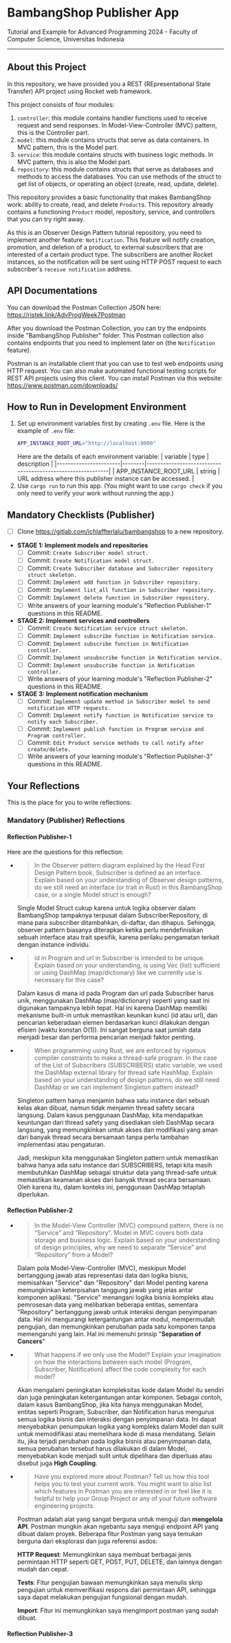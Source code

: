 # BambangShop Publisher App
Tutorial and Example for Advanced Programming 2024 - Faculty of Computer Science, Universitas Indonesia

---

## About this Project
In this repository, we have provided you a REST (REpresentational State Transfer) API project using Rocket web framework.

This project consists of four modules:
1.  `controller`: this module contains handler functions used to receive request and send responses.
    In Model-View-Controller (MVC) pattern, this is the Controller part.
2.  `model`: this module contains structs that serve as data containers.
    In MVC pattern, this is the Model part.
3.  `service`: this module contains structs with business logic methods.
    In MVC pattern, this is also the Model part.
4.  `repository`: this module contains structs that serve as databases and methods to access the databases.
    You can use methods of the struct to get list of objects, or operating an object (create, read, update, delete).

This repository provides a basic functionality that makes BambangShop work: ability to create, read, and delete `Product`s.
This repository already contains a functioning `Product` model, repository, service, and controllers that you can try right away.

As this is an Observer Design Pattern tutorial repository, you need to implement another feature: `Notification`.
This feature will notify creation, promotion, and deletion of a product, to external subscribers that are interested of a certain product type.
The subscribers are another Rocket instances, so the notification will be sent using HTTP POST request to each subscriber's `receive notification` address.

## API Documentations

You can download the Postman Collection JSON here: https://ristek.link/AdvProgWeek7Postman

After you download the Postman Collection, you can try the endpoints inside "BambangShop Publisher" folder.
This Postman collection also contains endpoints that you need to implement later on (the `Notification` feature).

Postman is an installable client that you can use to test web endpoints using HTTP request.
You can also make automated functional testing scripts for REST API projects using this client.
You can install Postman via this website: https://www.postman.com/downloads/

## How to Run in Development Environment
1.  Set up environment variables first by creating `.env` file.
    Here is the example of `.env` file:
    ```bash
    APP_INSTANCE_ROOT_URL="http://localhost:8000"
    ```
    Here are the details of each environment variable:
    | variable              | type   | description                                                |
    |-----------------------|--------|------------------------------------------------------------|
    | APP_INSTANCE_ROOT_URL | string | URL address where this publisher instance can be accessed. |
2.  Use `cargo run` to run this app.
    (You might want to use `cargo check` if you only need to verify your work without running the app.)

## Mandatory Checklists (Publisher)
-   [ ] Clone https://gitlab.com/ichlaffterlalu/bambangshop to a new repository.
-   **STAGE 1: Implement models and repositories**
    -   [ ] Commit: `Create Subscriber model struct.`
    -   [ ] Commit: `Create Notification model struct.`
    -   [ ] Commit: `Create Subscriber database and Subscriber repository struct skeleton.`
    -   [ ] Commit: `Implement add function in Subscriber repository.`
    -   [ ] Commit: `Implement list_all function in Subscriber repository.`
    -   [ ] Commit: `Implement delete function in Subscriber repository.`
    -   [ ] Write answers of your learning module's "Reflection Publisher-1" questions in this README.
-   **STAGE 2: Implement services and controllers**
    -   [ ] Commit: `Create Notification service struct skeleton.`
    -   [ ] Commit: `Implement subscribe function in Notification service.`
    -   [ ] Commit: `Implement subscribe function in Notification controller.`
    -   [ ] Commit: `Implement unsubscribe function in Notification service.`
    -   [ ] Commit: `Implement unsubscribe function in Notification controller.`
    -   [ ] Write answers of your learning module's "Reflection Publisher-2" questions in this README.
-   **STAGE 3: Implement notification mechanism**
    -   [ ] Commit: `Implement update method in Subscriber model to send notification HTTP requests.`
    -   [ ] Commit: `Implement notify function in Notification service to notify each Subscriber.`
    -   [ ] Commit: `Implement publish function in Program service and Program controller.`
    -   [ ] Commit: `Edit Product service methods to call notify after create/delete.`
    -   [ ] Write answers of your learning module's "Reflection Publisher-3" questions in this README.

## Your Reflections
This is the place for you to write reflections:

### Mandatory (Publisher) Reflections

#### Reflection Publisher-1

Here are the questions for this reflection:
- >In the Observer pattern diagram explained by the Head First Design Pattern book, Subscriber is defined as an interface. Explain based on your understanding of Observer design patterns, do we still need an interface (or trait in Rust) in this BambangShop case, or a single Model struct is enough?

    Single Model Struct cukup karena untuk logika observer dalam BambangShop tampaknya terpusat dalam SubscriberRepository, di mana para subscriber ditambahkan, di-daftar, dan dihapus. Sehingga, observer pattern biasanya diterapkan ketika perlu mendefinisikan sebuah interface atau trait spesifik, karena perilaku pengamatan terkait dengan instance individu.

- >id in Program and url in Subscriber is intended to be unique. Explain based on your understanding, is using Vec (list) sufficient or using DashMap (map/dictionary) like we currently use is necessary for this case?
  
    Dalam kasus di mana id pada Program dan url pada Subscriber harus unik, menggunakan DashMap (map/dictionary) seperti yang saat ini digunakan tampaknya lebih tepat. Hal ini karena DashMap memiliki mekanisme built-in untuk memastikan keunikan kunci (id atau url), dan pencarian keberadaan elemen berdasarkan kunci dilakukan dengan efisien (waktu konstan O(1)). Ini sangat berguna saat jumlah data menjadi besar dan performa pencarian menjadi faktor penting.

- >When programming using Rust, we are enforced by rigorous compiler constraints to make a thread-safe program. In the case of the List of Subscribers (SUBSCRIBERS) static variable, we used the DashMap external library for thread safe HashMap. Explain based on your understanding of design patterns, do we still need DashMap or we can implement Singleton pattern instead?
  
    Singleton pattern hanya menjamin bahwa satu instance dari sebuah kelas akan dibuat, namun tidak menjamin thread safety secara langsung. Dalam kasus penggunaan DashMap, kita mendapatkan keuntungan dari thread safety yang disediakan oleh DashMap secara langsung, yang memungkinkan untuk akses dan modifikasi yang aman dari banyak thread secara bersamaan tanpa perlu tambahan implementasi atau pengaturan.

    Jadi, meskipun kita menggunakan Singleton pattern untuk memastikan bahwa hanya ada satu instance dari SUBSCRIBERS, tetapi kita masih membutuhkan DashMap sebagai struktur data yang thread-safe untuk memastikan keamanan akses dari banyak thread secara bersamaan. Oleh karena itu, dalam konteks ini, penggunaan DashMap tetaplah diperlukan.
    
#### Reflection Publisher-2

- >In the Model-View Controller (MVC) compound pattern, there is no “Service” and “Repository”. Model in MVC covers both data storage and business logic. Explain based on your understanding of design principles, why we need to separate “Service” and “Repository” from a Model?

  Dalam pola Model-View-Controller (MVC), meskipun Model bertanggung jawab atas representasi data dan logika bisnis, memisahkan "Service" dan "Repository" dari Model penting karena memungkinkan keterpisahan tanggung jawab yang jelas antar komponen aplikasi. "Service" menangani logika bisnis kompleks atau pemrosesan data yang melibatkan beberapa entitas, sementara "Repository" bertanggung jawab untuk interaksi dengan penyimpanan data. Hal ini mengurangi ketergantungan antar modul, mempermudah pengujian, dan memungkinkan perubahan pada satu komponen tanpa memengaruhi yang lain. Hal ini memenuhi prinsip "**Separation of Concers**"

- >What happens if we only use the Model? Explain your imagination on how the interactions between each model (Program, Subscriber, Notification) affect the code complexity for each model?

  Akan mengalami peningkatan kompleksitas kode dalam Model itu sendiri dan juga peningkatan ketergantungan antar komponen. Sebagai contoh, dalam kasus BambangShop, jika kita hanya menggunakan Model, entitas seperti Program, Subscriber, dan Notification harus mengurus semua logika bisnis dan interaksi dengan penyimpanan data. Ini dapat menyebabkan penumpukan logika yang kompleks dalam Model dan sulit untuk memodifikasi atau memelihara kode di masa mendatang. Selain itu, jika terjadi perubahan pada logika bisnis atau penyimpanan data, semua perubahan tersebut harus dilakukan di dalam Model, menyebabkan kode menjadi sulit untuk dipelihara dan diperluas atau disebut juga **High Coupling**.    

- >Have you explored more about Postman? Tell us how this tool helps you to test your current work. You might want to also list which features in Postman you are interested in or feel like it is helpful to help your Group Project or any of your future software engineering projects.

  Postman adalah alat yang sangat berguna untuk menguji dan **mengelola API**. Postman mungkin akan ngebantu saya menguji endpoint API yang dibuat dalam proyek. Beberapa fitur Postman yang saya temukan berguna dari eksplorasi dan juga referensi asdos:

    **HTTP Request**: Memungkinkan saya membuat berbagai jenis permintaan HTTP seperti GET, POST, PUT, DELETE, dan lainnya dengan mudah dan cepat.

    **Tests**: Fitur pengujian bawaan memungkinkan saya menulis skrip pengujian untuk memverifikasi respons dari permintaan API, sehingga saya dapat melakukan pengujian fungsional dengan mudah.

    **Import**: Fitur ini memungkinkan saya mengimport postman yang sudah dibuat.

    

#### Reflection Publisher-3
